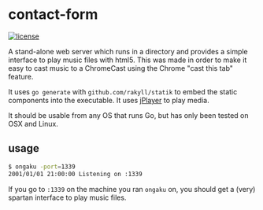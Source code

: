 # contact-form

[![license](http://img.shields.io/badge/license-MIT-red.svg?style=flat)](https://raw.githubusercontent.com/jmoiron/contact-form/master/LICENSE)

A stand-alone web server which runs in a directory and provides a simple
interface to play music files with html5.  This was made in order to make
it easy to cast music to a ChromeCast using the Chrome "cast this tab"
feature.

It uses `go generate` with `github.com/rakyll/statik` to embed the static
components into the executable.  It uses [jPlayer](http://jPlayer.org) to
play media.

It should be usable from any OS that runs Go, but has only been tested on
OSX and Linux.

## usage

```sh
$ ongaku -port=1339
2001/01/01 21:00:00 Listening on :1339
```

If you go to `:1339` on the machine you ran `ongaku` on, you should get
a (very) spartan interface to play music files.
